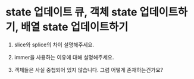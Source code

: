 # state 업데이트 큐, 객체 state 업데이트하기, 배열 state 업데이트하기

1. slice와 splice의 차이 설명해주세요.

2. immer을 사용하는 이유에 대해 설명해주세요.

3. 객체들은 사실 중첩되어 있지 않습니다. 그럼 어떻게 존재하는건가요?
